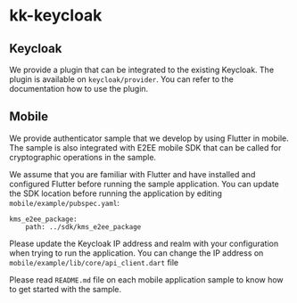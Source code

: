 # kk-keycloak

## Keycloak

We provide a plugin that can be integrated to the existing Keycloak. The plugin is available on `keycloak/provider`. You can refer to the documentation how to use the plugin.

## Mobile

We provide authenticator sample that we develop by using Flutter in mobile. The sample is also integrated with E2EE mobile SDK that can be called for cryptographic operations in the sample. 

We assume that you are familiar with Flutter and have installed and configured Flutter before running the sample application. You can update the SDK location before running the application by editing `mobile/example/pubspec.yaml`:

```
kms_e2ee_package:
    path: ../sdk/kms_e2ee_package
```

Please update the Keycloak IP address and realm with your configuration when trying to run the application. You can change the IP address on `mobile/example/lib/core/api_client.dart` file

Please read `README.md` file on each mobile application sample to know how to get started with the sample. 
